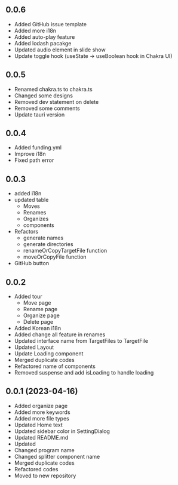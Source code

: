 ## 0.0.6
- Added GitHub issue template
- Added more i18n
- Added auto-play feature
- Added lodash pacakge
- Updated audio element in slide show
- Update toggle hook (useState -> useBoolean hook in Chakra UI)

## 0.0.5
- Renamed chakra.ts to chakra.ts
- Changed some designs
- Removed dev statement on delete
- Removed some comments
- Update tauri version

## 0.0.4
- Added funding.yml
- Improve i18n
- Fixed path error

## 0.0.3
- added i18n 
- updated table
  - Moves
  - Renames
  - Organizes
  - components
- Refactors
  - generate names
  - generate directories
  - renameOrCopyTargetFile function
  - moveOrCopyFile function
- GitHub button

## 0.0.2
- Added tour
  - Move page
  - Rename page
  - Organize page
  - Delete page
- Added Korean i18n
- Added change all feature in renames
- Updated interface name from TargetFiles to TargetFile
- Updated Layout
- Update Loading component
- Merged duplicate codes
- Refactored name of components
- Removed suspense and add isLoading to handle loading

## 0.0.1 (2023-04-16)
- Added organize page
- Added more keywords
- Added more file types
- Updated Home text
- Updated sidebar color in SettingDialog
- Updated README.md
- Updated 
- Changed program name
- Changed splitter component name
- Merged duplicate codes 
- Refactored codes
- Moved to new repository
